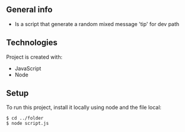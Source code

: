 ## General info
- Is a script that generate a random mixed message 'tip' for dev path
	
## Technologies
Project is created with:
* JavaScript
* Node
	
## Setup
To run this project, install it locally using node and the file local:

```
$ cd ../folder
$ node script.js
```
